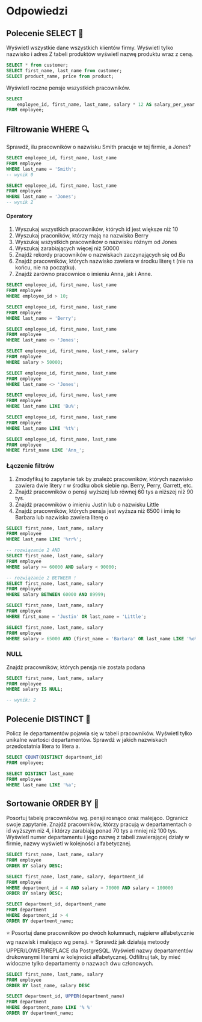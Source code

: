 # Odpowiedzi

## Polecenie SELECT 👀

Wyświetl wszystkie dane wszystkich klientów firmy.
Wyświetl tylko nazwisko i adres
Z tabeli produktów wyświetl nazwę produktu wraz z ceną.

```sql
SELECT * from customer;
SELECT first_name, last_name from customer;
SELECT product_name, price from product;
```

Wyświetl roczne pensje wszystkich pracowników.

```sql
SELECT
	employee_id, first_name, last_name, salary * 12 AS salary_per_year
FROM employee;
```

## Filtrowanie WHERE 🔍

Sprawdź, ilu pracowników o nazwisku Smith pracuje w tej firmie, a Jones?

```sql
SELECT employee_id, first_name, last_name
FROM employee
WHERE last_name = 'Smith';
-- wynik 0

SELECT employee_id, first_name, last_name
FROM employee
WHERE last_name = 'Jones';
-- wynik 2
```

#### Operatory

1. Wyszukaj wszystkich pracowników, których id jest większe niż 10
2. Wyszukaj praconików, którzy mają na nazwisko Berry
3. Wyszukaj wszystkich pracowników o nazwisku różnym od Jones
4. Wyszukaj zarabiających więcej niż 50000
5. Znajdź rekordy pracowników o nazwiskach zaczynających się od _Bu_
6. Znajdź pracowników, których nazwisko zawiera w środku literę t (nie na końcu, nie na początku).
7. Znajdź zarówno pracownice o imieniu Anna, jak i Anne.

```sql
SELECT employee_id, first_name, last_name
FROM employee
WHERE employee_id > 10;

SELECT employee_id, first_name, last_name
FROM employee
WHERE last_name = 'Berry';

SELECT employee_id, first_name, last_name
FROM employee
WHERE last_name <> 'Jones';

SELECT employee_id, first_name, last_name, salary
FROM employee
WHERE salary > 50000;

SELECT employee_id, first_name, last_name
FROM employee
WHERE last_name <> 'Jones';

SELECT employee_id, first_name, last_name
FROM employee
WHERE last_name LIKE 'Bu%';

SELECT employee_id, first_name, last_name
FROM employee
WHERE last_name LIKE '%t%';

SELECT employee_id, first_name, last_name
FROM employee
WHERE first_name LIKE 'Ann_';
```

### Łączenie filtrów

1. Zmodyfikuj to zapytanie tak by znaleźć pracowników, których nazwisko zawiera dwie litery r w środku obok siebie np. Berry, Perry, Garrett, etc.
2. Znajdź pracowników o pensji wyższej lub równej 60 tys a niższej niż 90 tys.
3. Znajdź pracowników o imieniu Justin lub o nazwisku Little
4. Znajdź pracowników, których pensja jest wyższa niż 6500 i imię to Barbara lub nazwisko zawiera literę o

```sql
SELECT first_name, last_name, salary
FROM employee 
WHERE last_name LIKE '%rr%';

-- rozwiązanie 2 AND
SELECT first_name, last_name, salary
FROM employee 
WHERE salary >= 60000 AND salary < 90000;

-- rozwiązanie 2 BETWEEN !
SELECT first_name, last_name, salary
FROM employee 
WHERE salary BETWEEN 60000 AND 89999;

SELECT first_name, last_name, salary
FROM employee 
WHERE first_name = 'Justin' OR last_name = 'Little';

SELECT first_name, last_name, salary
FROM employee 
WHERE salary > 65000 AND (first_name = 'Barbara' OR last_name LIKE '%o%');
```

### NULL
Znajdź pracowników, których pensja nie została podana

```sql
SELECT first_name, last_name, salary
FROM employee 
WHERE salary IS NULL;

-- wynik: 2
```

## Polecenie DISTINCT 🌠

Policz ile departamentów pojawia się w tabeli pracowników. Wyświetl tylko unikalne wartości departamentów.
Sprawdź w jakich nazwiskach przedostatnia litera to litera a.

```sql
SELECT COUNT(DISTINCT department_id)
FROM employee;

SELECT DISTINCT last_name
FROM employee
WHERE last_name LIKE '%a';
```

## Sortowanie ORDER BY 🎈

Posortuj tabelę pracowników wg. pensji rosnąco oraz malejąco.
Ogranicz swoje zapytanie. Znajdź pracowników, którzy pracują w departamentach o id wyższym niż 4, i którzy zarabiają ponad 70 tys a mniej niż 100 tys.
Wyświetl numer departamentu i jego nazwę z tabeli zawierającej działy w firmie, nazwy wyświetl w kolejności alfabetycznej.

```sql
SELECT first_name, last_name, salary
FROM employee
ORDER BY salary DESC;

SELECT first_name, last_name, salary, department_id
FROM employee
WHERE department_id > 4 AND salary > 70000 AND salary < 100000
ORDER BY salary DESC;

SELECT department_id, department_name
FROM department
WHERE department_id > 4
ORDER BY department_name;
```


⭐ Posortuj dane pracowników po dwóch kolumnach, najpierw alfabetycznie wg nazwisk i malejąco wg pensji.
⭐ Sprawdź jak działają metoody UPPER/LOWER/REPLACE dla PostgreSQL. Wyświetl nazwy departamentów drukowanymi literami w kolejności alfabetycznej. Odfiltruj tak, by mieć widoczne tylko departamenty o nazwach dwu członowych.

```sql
SELECT first_name, last_name, salary
FROM employee
ORDER BY last_name, salary DESC

SELECT department_id, UPPER(department_name)
FROM department
WHERE department_name LIKE '% %'
ORDER BY department_name;
```